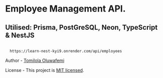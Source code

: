 # Employee Management API.

## Utilised: Prisma, PostGreSQL, Neon, TypeScript & NestJS

```LIVE URL:

  https://learn-nest-kyi9.onrender.com/api/employees

```

Author - [Tomilola Oluwafemi](https://wa.me/+2349080347640)

License - This project is [MIT licensed](LICENSE).
